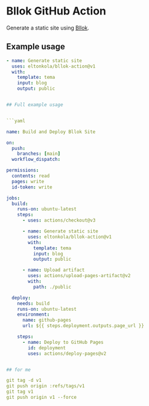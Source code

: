 # Bllok GitHub Action

Generate a static site using [Bllok](https://github.com/eltonkola/bllok).

## Example usage

```yaml
- name: Generate static site
  uses: eltonkola/bllok-action@v1
  with:
    template: tema
    input: blog
    output: public


## Full example usage


```yaml

name: Build and Deploy Bllok Site

on:
  push:
    branches: [main]  
  workflow_dispatch:

permissions:
  contents: read
  pages: write
  id-token: write

jobs:
  build:
    runs-on: ubuntu-latest
    steps:
      - uses: actions/checkout@v3

      - name: Generate static site
        uses: eltonkola/bllok-action@v1
        with:
          template: tema
          input: blog
          output: public

      - name: Upload artifact
        uses: actions/upload-pages-artifact@v2
        with:
          path: ./public 

  deploy:
    needs: build
    runs-on: ubuntu-latest
    environment:
      name: github-pages
      url: ${{ steps.deployment.outputs.page_url }}

    steps:
      - name: Deploy to GitHub Pages
        id: deployment
        uses: actions/deploy-pages@v2


## for me

git tag -d v1
git push origin :refs/tags/v1
git tag v1
git push origin v1 --force

